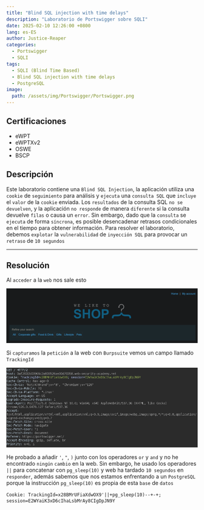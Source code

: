 ```yaml
---
title: "Blind SQL injection with time delays"
description: "Laboratorio de Portswigger sobre SQLI"
date: 2025-02-10 12:26:00 +0800
lang: es-ES
author: Justice-Reaper
categories:
  - Portswigger
  - SQLI
tags:
  - SQLI (Blind Time Based)
  - Blind SQL injection with time delays
  - PostgreSQL
image:
  path: /assets/img/Portswigger/Portswigger.png
---
```


## Certificaciones

- eWPT
- eWPTXv2
- OSWE
- BSCP
  
## Descripción

Este laboratorio contiene una `Blind SQL Injection`, la aplicación utiliza una `cookie` de `seguimiento` para análisis y `ejecuta` una `consulta SQL` que `incluye` el `valor` de la `cookie` enviada. Los `resultados` de la consulta SQL `no se devuelven`, y la aplicación `no responde` de manera `diferente` si la consulta devuelve `filas` o causa un `error`. Sin embargo, dado que la `consulta` se `ejecuta` de forma `síncrona`, es posible desencadenar retrasos condicionales en el tiempo para obtener información. Para resolver el laboratorio, debemos `explotar` la `vulnerabilidad` de `inyección SQL` para provocar un `retraso` de `10 segundos`

---

## Resolución

Al `acceder` a la `web` nos sale esto

![](/assets/img/SQLI-Lab-14/image_1.png)

Si `capturamos` la `petición` a la web con `Burpsuite` vemos un campo llamado `TrackingId`

![](/assets/img/SQLI-Lab-14/image_2.png)

He probado a añadir `'`, `"`, `)` junto con los operadores `or` y `and` y no he encontrado `ningún` `cambio` en la web. Sin embargo, he usado los operadores `||` para concatenar con `pg_sleep(10)` y web ha tardado `10 segundos` en `responder`, además sabemos que nos estamos enfrentando a un `PostgreSQL` porque la instrucción `pg_sleep(10)` es propia de esta `base` de `datos`

```
Cookie: TrackingId=x28BMrUFiaXdwOX9'||+pg_sleep(10)--+-+; session=E2WYaiK3xD6cIhaLsbMrAy8CIgDpJN9Y
```
